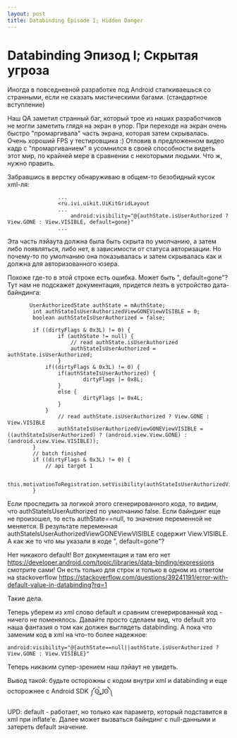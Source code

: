 ```yaml
---
layout: post
title: Databinding Episode I; Hidden Danger
---
```

# Databinding Эпизод I; Скрытая угроза

Иногда в повседневной разработке под Android сталкиваешься со странными, если не сказать мистическими багами. (стандартное вступление)

Наш QA заметил странный баг, который трое из наших разработчиков не могли заметить глядя на экран в упор. 
При переходе на экран очень быстро "промаргивала" часть экрана, которая затем скрывалась. Очень хороший FPS у тестировщика :)
Отловив в предложенном видео кадр с "промаргиванием" я усомнился в своей способности видеть этот мир, по крайней мере в сравнении 
с некоторыми людьми. Что ж, нужно править.

Забравшись в верстку обнаруживаю в общем-то безобидный кусок xml-ля:

```
				...
				<ru.ivi.uikit.UiKitGridLayout
				...
					android:visibility="@{authState.isUserAuthorized ? View.GONE : View.VISIBLE, default=gone}"
				...
```

Эта часть лэйаута должна была быть скрыта по умолчанию, а затем либо появляться, либо нет, в зависимости от статуса авторизации.
Но почему-то по умолчанию она показывалась и затем скрывалась как и должна для авторизованного юзера.

Похоже где-то в этой строке есть ошибка. Может быть ", default=gone"? Тут нам не подскажет документация, придется лезть в устройство
дата-байндинга:

```
       UserAuthorizedState authState = mAuthState;
        int authStateIsUserAuthorizedViewGONEViewVISIBLE = 0;
        boolean authStateIsUserAuthorized = false;

        if ((dirtyFlags & 0x3L) != 0) {
                if (authState != null) {
                    // read authState.isUserAuthorized
                    authStateIsUserAuthorized = authState.isUserAuthorized;
                }
            if((dirtyFlags & 0x3L) != 0) {
                if(authStateIsUserAuthorized) {
                        dirtyFlags |= 0x8L;
                }
                else {
                        dirtyFlags |= 0x4L;
                }
            }
                // read authState.isUserAuthorized ? View.GONE : View.VISIBLE
                authStateIsUserAuthorizedViewGONEViewVISIBLE = ((authStateIsUserAuthorized) ? (android.view.View.GONE) : (android.view.View.VISIBLE));
        }
        // batch finished
        if ((dirtyFlags & 0x3L) != 0) {
            // api target 1

            this.motivationToRegistration.setVisibility(authStateIsUserAuthorizedViewGONEViewVISIBLE);
        }
```
Если проследить за логикой этого сгенерированного кода, то видим, что authStateIsUserAuthorized по умолчанию false.
Если байндинг еще не произошел, то есть authState==null, то значение переменной не меняется. 
В результате переменная authStateIsUserAuthorizedViewGONEViewVISIBLE содержит View.VISIBLE.
А как же то что мы указали в коде ", default=gone"? 

Нет никакого default! Вот документация и там его нет https://developer.android.com/topic/libraries/data-binding/expressions смотрите сами!
Он есть только для строк и только в одном из ответом на stackoverflow https://stackoverflow.com/questions/39241191/error-with-default-value-in-databinding?rq=1

Такие дела. 

Теперь уберем из xml слово default и сравним сгенерированный код - ничего не поменялось.
Давайте просто сделаем вид, что default это наша фантазия о том как должен выглядеть databinding. 
А пока что заменим код в xml на что-то более надежное:

```
android:visibility="@{authState==null||authState.isUserAuthorized ? View.GONE : View.VISIBLE}"
```

Теперь никаким супер-зрением наш лэйаут не увидеть.


Вывод такой:
будьте осторожны с кодом внутри xml и databinding и еще осторожнее с Android SDK ༼ʘ̚ل͜ʘ̚༽

UPD: default - работает, но только как параметр, который подставится в xml при inflate'е. Далее может вызваться байндинг с null-данными и затереть default значение. 
